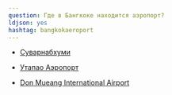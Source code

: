 ```yaml
---
question: Где в Бангкоке находится аэропорт?
ldjson: yes
hashtag: bangkokaeroport
---
```


* [Суварнабхуми](https://maps.app.goo.gl/NomDU6VHTVFQxqcW8)    

* [Утапао Аэропорт](https://maps.app.goo.gl/bbLdKFFYkMjJzEx89)

* [Don Mueang International Airport](https://maps.app.goo.gl/JEBGVvUyu67HYxrV9)
